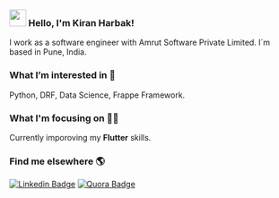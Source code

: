 ### <img src="https://media.giphy.com/media/hvRJCLFzcasrR4ia7z/giphy.gif" width="30px"> Hello, I'm Kiran Harbak!

I work as a software engineer with Amrut Software Private Limited. I´m based in Pune, India.


### What I’m interested in 👀 

Python, DRF, Data Science, Frappe Framework.


### What I'm focusing on 👨‍💻

Currently imporoving my **Flutter** skills.


### Find me elsewhere 🌎

[![Linkedin Badge](https://img.shields.io/badge/LinkedIn-0077B5?style=for-the-badge&logo=linkedin&logoColor=white)](https://www.linkedin.com/in/kiran-harbak-627bb6175/)  [![Quora Badge](https://img.shields.io/badge/Quora-%23B92B27.svg?&style=for-the-badge&logo=Quora&logoColor=white)](https://www.quora.com/profile/Kiran-Harbak)
